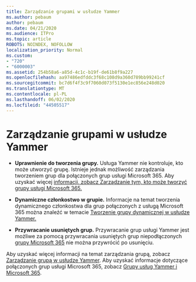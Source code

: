 ```yaml
---
title: Zarządzanie grupami w usłudze Yammer
ms.author: pebaum
author: pebaum
ms.date: 04/21/2020
ms.audience: ITPro
ms.topic: article
ROBOTS: NOINDEX, NOFOLLOW
localization_priority: Normal
ms.custom:
- "720"
- "6000003"
ms.assetid: 254b58a6-a85d-4c1c-b19f-de61b8f9a227
ms.openlocfilehash: aa97486edfddc3f68c108d9a360d789bb99241cf
ms.sourcegitcommit: bc7d6f4f3c9f7060d073f5130e1ec856e248d020
ms.translationtype: MT
ms.contentlocale: pl-PL
ms.lasthandoff: 06/02/2020
ms.locfileid: "44505517"
---
```

# <a name="manage-groups-in-yammer"></a>Zarządzanie grupami w usłudze Yammer

- **Uprawnienie do tworzenia grupy.** Usługa Yammer nie kontroluje, kto może utworzyć grupę. Istnieje jednak możliwość zarządzania tworzeniem grup dla połączonych grup usługi Microsoft 365. Aby uzyskać więcej [informacji, zobacz Zarządzanie tym, kto może tworzyć grupy usługi Microsoft 365.](https://docs.microsoft.com/microsoft-365/admin/create-groups/manage-creation-of-groups)

- **Dynamiczne członkostwo w grupie.** Informacje na temat tworzenia dynamicznego członkostwa dla grup połączonych z usługą Microsoft 365 można znaleźć w temacie [Tworzenie grupy dynamicznej w usłudze Yammer.](https://docs.microsoft.com/yammer/manage-yammer-groups/create-a-dynamic-group)

- **Przywracanie usuniętych grup.** Przywracanie grup usługi Yammer jest możliwe za pomocą przywracania usuniętych grup niepodłączonych [grupy Microsoft 365](https://docs.microsoft.com/microsoft-365/admin/create-groups/restore-deleted-group) nie można przywrócić po usunięciu.

Aby uzyskać więcej informacji na temat zarządzania grupą, zobacz [Zarządzanie grupą w usłudze Yammer](https://support.office.com/article/Manage-a-group-in-Yammer-6e05c6d6-5548-4c88-89cd-e6757a514ef2). Aby uzyskać informacje dotyczące połączonych grup usługi Microsoft 365, zobacz [Grupy usług Yammer i Microsoft 365](https://docs.microsoft.com/yammer/manage-yammer-groups/yammer-and-office-365-groups).
  
